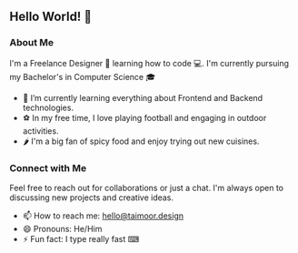 ## Hello World! 👋

### About Me

I'm a Freelance Designer 🎨 learning how to code 💻. I'm currently pursuing my Bachelor's in Computer Science 🎓

- 🌱 I’m currently learning everything about Frontend and Backend technologies.
- ⚽ In my free time, I love playing football and engaging in outdoor activities.
- 🌶️ I'm a big fan of spicy food and enjoy trying out new cuisines.

### Connect with Me

Feel free to reach out for collaborations or just a chat. I'm always open to discussing new projects and creative ideas.

- 📫 How to reach me: hello@taimoor.design
- 😄 Pronouns: He/Him
- ⚡ Fun fact: I type really fast ⌨
